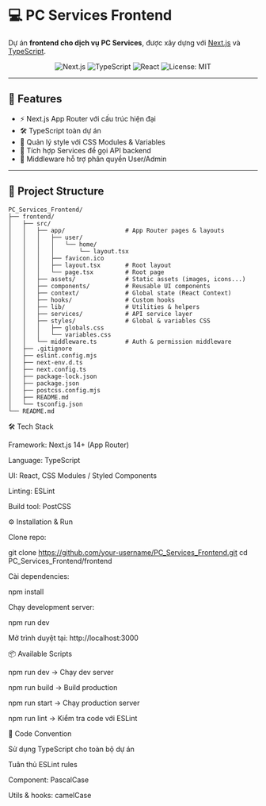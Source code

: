 # 💻 PC Services Frontend

Dự án **frontend cho dịch vụ PC Services**, được xây dựng với [Next.js](https://nextjs.org) và [TypeScript](https://www.typescriptlang.org/).

<p align="center">
  <img src="https://img.shields.io/badge/Next.js-14+-black?logo=nextdotjs" alt="Next.js" />
  <img src="https://img.shields.io/badge/TypeScript-5.x-blue?logo=typescript" alt="TypeScript" />
  <img src="https://img.shields.io/badge/React-18-blue?logo=react" alt="React" />
  <img src="https://img.shields.io/badge/License-MIT-green" alt="License: MIT" />
</p>

---

## 🚀 Features
- ⚡ Next.js App Router với cấu trúc hiện đại  
- 🛠️ TypeScript toàn dự án  
- 🎨 Quản lý style với CSS Modules & Variables  
- 🔗 Tích hợp Services để gọi API backend  
- 🔐 Middleware hỗ trợ phân quyền User/Admin  

---

## 📂 Project Structure

```text
PC_Services_Frontend/
├── frontend/
│   ├── src/
│   │   ├── app/                 # App Router pages & layouts
│   │   │   ├── user/
│   │   │   │   └── home/
│   │   │   │       └── layout.tsx
│   │   │   ├── favicon.ico
│   │   │   ├── layout.tsx       # Root layout
│   │   │   └── page.tsx         # Root page
│   │   ├── assets/              # Static assets (images, icons...)
│   │   ├── components/          # Reusable UI components
│   │   ├── context/             # Global state (React Context)
│   │   ├── hooks/               # Custom hooks
│   │   ├── lib/                 # Utilities & helpers
│   │   ├── services/            # API service layer
│   │   ├── styles/              # Global & variables CSS
│   │   │   ├── globals.css
│   │   │   └── variables.css
│   │   └── middleware.ts        # Auth & permission middleware
│   ├── .gitignore
│   ├── eslint.config.mjs
│   ├── next-env.d.ts
│   ├── next.config.ts
│   ├── package-lock.json
│   ├── package.json
│   ├── postcss.config.mjs
│   ├── README.md
│   └── tsconfig.json
└── README.md
```
🛠️ Tech Stack

Framework: Next.js 14+ (App Router)

Language: TypeScript

UI: React, CSS Modules / Styled Components

Linting: ESLint

Build tool: PostCSS

⚙️ Installation & Run

Clone repo:

git clone https://github.com/your-username/PC_Services_Frontend.git
cd PC_Services_Frontend/frontend


Cài dependencies:

npm install


Chạy development server:

npm run dev


Mở trình duyệt tại: http://localhost:3000

📦 Available Scripts

npm run dev → Chạy dev server

npm run build → Build production

npm run start → Chạy production server

npm run lint → Kiểm tra code với ESLint

📏 Code Convention

Sử dụng TypeScript cho toàn bộ dự án

Tuân thủ ESLint rules

Component: PascalCase

Utils & hooks: camelCase